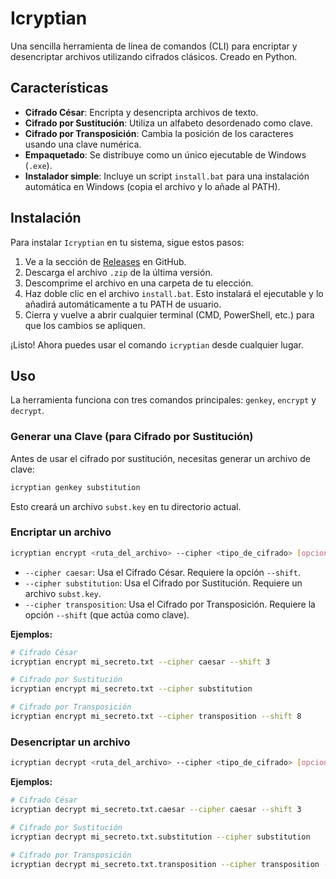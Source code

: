 # Icryptian

Una sencilla herramienta de línea de comandos (CLI) para encriptar y desencriptar archivos utilizando cifrados clásicos. Creado en Python.

## Características

- **Cifrado César**: Encripta y desencripta archivos de texto.
- **Cifrado por Sustitución**: Utiliza un alfabeto desordenado como clave.
- **Cifrado por Transposición**: Cambia la posición de los caracteres usando una clave numérica.
- **Empaquetado**: Se distribuye como un único ejecutable de Windows (`.exe`).
- **Instalador simple**: Incluye un script `install.bat` para una instalación automática en Windows (copia el archivo y lo añade al PATH).

## Instalación

Para instalar `Icryptian` en tu sistema, sigue estos pasos:

1.  Ve a la sección de [Releases](https://github.com/Elabsurdo984/Icryptian/releases) en GitHub.
2.  Descarga el archivo `.zip` de la última versión.
3.  Descomprime el archivo en una carpeta de tu elección.
4.  Haz doble clic en el archivo `install.bat`. Esto instalará el ejecutable y lo añadirá automáticamente a tu PATH de usuario.
5.  Cierra y vuelve a abrir cualquier terminal (CMD, PowerShell, etc.) para que los cambios se apliquen.

¡Listo! Ahora puedes usar el comando `icryptian` desde cualquier lugar.

## Uso

La herramienta funciona con tres comandos principales: `genkey`, `encrypt` y `decrypt`.

### Generar una Clave (para Cifrado por Sustitución)

Antes de usar el cifrado por sustitución, necesitas generar un archivo de clave:

```sh
icryptian genkey substitution
```

Esto creará un archivo `subst.key` en tu directorio actual.

### Encriptar un archivo

```sh
icryptian encrypt <ruta_del_archivo> --cipher <tipo_de_cifrado> [opciones]
```

- `--cipher caesar`: Usa el Cifrado César. Requiere la opción `--shift`.
- `--cipher substitution`: Usa el Cifrado por Sustitución. Requiere un archivo `subst.key`.
- `--cipher transposition`: Usa el Cifrado por Transposición. Requiere la opción `--shift` (que actúa como clave).

**Ejemplos:**
```sh
# Cifrado César
icryptian encrypt mi_secreto.txt --cipher caesar --shift 3

# Cifrado por Sustitución
icryptian encrypt mi_secreto.txt --cipher substitution

# Cifrado por Transposición
icryptian encrypt mi_secreto.txt --cipher transposition --shift 8
```

### Desencriptar un archivo

```sh
icryptian decrypt <ruta_del_archivo> --cipher <tipo_de_cifrado> [opciones]
```

**Ejemplos:**
```sh
# Cifrado César
icryptian decrypt mi_secreto.txt.caesar --cipher caesar --shift 3

# Cifrado por Sustitución
icryptian decrypt mi_secreto.txt.substitution --cipher substitution

# Cifrado por Transposición
icryptian decrypt mi_secreto.txt.transposition --cipher transposition --shift 8
```
